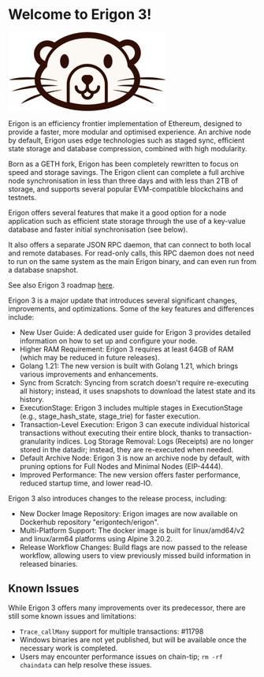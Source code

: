 # Welcome to Erigon 3!

![The Erigon Logo](images/logo.svg) 

Erigon is an efficiency frontier implementation of Ethereum, designed to provide a faster, more modular and optimised experience. An archive node by default, Erigon uses edge technologies such as staged sync, efficient state storage and database compression, combined with high modularity.

Born as a GETH fork, Erigon has been completely rewritten to focus on speed and storage savings. The Erigon client can complete a full archive node synchronisation in less than three days and with less than 2TB of storage, and supports several popular EVM-compatible blockchains and testnets.

Erigon offers several features that make it a good option for a node application such as efficient state storage through the use of a key-value database and faster initial synchronisation (see below).

It also offers a separate JSON RPC daemon, that can connect to both local and remote databases. For read-only calls, this RPC daemon does not need to run on the same system as the main Erigon binary, and can even run from a database snapshot. 

See also Erigon 3 roadmap [here](https://erigon.tech/erigons-roadmap-to-2024/).           


Erigon 3 is a major update that introduces several significant changes, improvements, and optimizations. Some of the key features and differences include:
* New User Guide: A dedicated user guide for Erigon 3 provides detailed information on how to set up and configure your node.
* Higher RAM Requirement: Erigon 3 requires at least 64GB of RAM (which may be reduced in future releases).
* Golang 1.21: The new version is built with Golang 1.21, which brings various improvements and enhancements.
* Sync from Scratch: Syncing from scratch doesn't require re-executing all history; instead, it uses snapshots to download the latest state and its history.
* ExecutionStage: Erigon 3 includes multiple stages in ExecutionStage (e.g., stage_hash_state, stage_trie) for faster execution.
* Transaction-Level Execution: Erigon 3 can execute individual historical transactions without executing their entire block, thanks to transaction-granularity indices.
Log Storage Removal: Logs (Receipts) are no longer stored in the datadir; instead, they are re-executed when needed.
* Default Archive Node: Erigon 3 is now an archive node by default, with pruning options for Full Nodes and Minimal Nodes (EIP-4444).
* Improved Performance: The new version offers faster performance, reduced startup time, and lower read-IO.

Erigon 3 also introduces changes to the release process, including:
* New Docker Image Repository: Erigon images are now available on Dockerhub repository "erigontech/erigon".
* Multi-Platform Support: The docker image is built for linux/amd64/v2 and linux/arm64 platforms using Alpine 3.20.2.
* Release Workflow Changes: Build flags are now passed to the release workflow, allowing users to view previously missed build information in released binaries.

## Known Issues

While Erigon 3 offers many improvements over its predecessor, there are still some known issues and limitations:
- `Trace_callMany` support for multiple transactions: #11798
- Windows binaries are not yet published, but will be available once the necessary work is completed.
- Users may encounter performance issues on chain-tip; `rm -rf chaindata` can help resolve these issues.